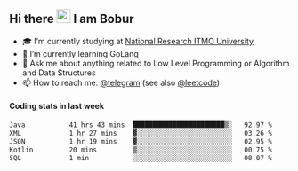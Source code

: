 ## Hi there <img src="https://media.giphy.com/media/hvRJCLFzcasrR4ia7z/giphy.gif" width="25px" height="25px"> I am Bobur

- :mortar_board: I’m currently studying at [National Research ITMO University](https://itmo.ru/)
- :seedling: I’m currently learning GoLang
- :speech_balloon: Ask me about anything related to Low Level Programming or Algorithm and Data Structures
- :mailbox: How to reach me: [@telegram](https://t.me/octoant) (see also [@leetcode](https://leetcode.com/octoant/))    

#### Coding stats in last week

<!--START_SECTION:waka-->

```txt
Java           41 hrs 43 mins  ███████████████████████▒░   92.97 %
XML            1 hr 27 mins    ▓░░░░░░░░░░░░░░░░░░░░░░░░   03.26 %
JSON           1 hr 19 mins    ▓░░░░░░░░░░░░░░░░░░░░░░░░   02.95 %
Kotlin         20 mins         ▒░░░░░░░░░░░░░░░░░░░░░░░░   00.75 %
SQL            1 min           ░░░░░░░░░░░░░░░░░░░░░░░░░   00.07 %
```

<!--END_SECTION:waka-->
